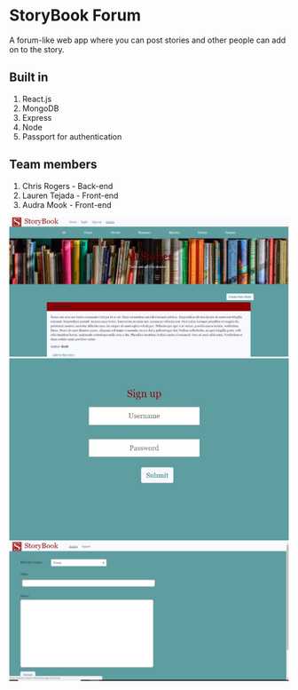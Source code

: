 # StoryBook Forum

A forum-like web app where you can post stories and other people can add on to the story.

## Built in

1. React.js
2. MongoDB
3. Express
4. Node
5. Passport for authentication

## Team members

1. Chris Rogers - Back-end
2. Lauren Tejada - Front-end
3. Audra Mook - Front-end 

![site](/images/screen1.JPG)
![site](/images/screen2.JPG)
![site](/images/screen3.JPG)
